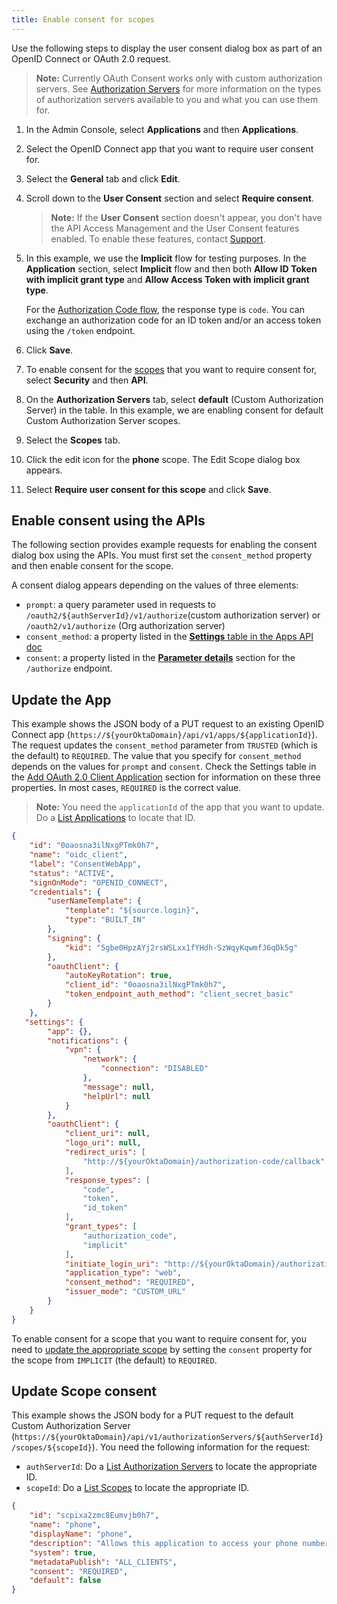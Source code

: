 ```yaml
---
title: Enable consent for scopes
---
```

Use the following steps to display the user consent dialog box as part of an OpenID Connect or OAuth 2.0 request.

> **Note:** Currently OAuth Consent works only with custom authorization servers. See [Authorization Servers](/docs/concepts/auth-servers/) for more information on the types of authorization servers available to you and what you can use them for.

1. In the Admin Console, select **Applications** and then **Applications**.

1. Select the OpenID Connect app that you want to require user consent for.

1. Select the **General** tab and click **Edit**.

1. Scroll down to the **User Consent** section and select **Require consent**.

    > **Note:** If the **User Consent** section doesn't appear, you don't have the API Access Management and the User Consent features enabled. To enable these features, contact [Support](https://support.okta.com/help/open_case?_).

1. In this example, we use the **Implicit** flow for testing purposes. In the **Application** section, select **Implicit** flow and then both **Allow ID Token with implicit grant type** and **Allow Access Token with implicit grant type**.

    For the [Authorization Code flow](/docs/concepts/oauth-openid/#authorization-code-flow), the response type is `code`. You can exchange an authorization code for an ID token and/or an access token using the `/token` endpoint.

1. Click **Save**.

1. To enable consent for the [scopes](/docs/reference/api/authorization-servers/#create-a-scope) that you want to require consent for, select **Security** and then **API**.

1. On the **Authorization Servers** tab, select **default** (Custom Authorization Server) in the table. In this example, we are enabling consent for default Custom Authorization Server scopes.

1. Select the **Scopes** tab.

1. Click the edit icon for the **phone** scope. The Edit Scope dialog box appears.

1. Select **Require user consent for this scope** and click **Save**.

## Enable consent using the APIs

The following section provides example requests for enabling the consent dialog box using the APIs. You must first set the `consent_method` property and then enable consent for the scope.

A consent dialog appears depending on the values of three elements:

* `prompt`: a query parameter used in requests to `/oauth2/${authServerId}/v1/authorize`(custom authorization server) or `/oauth2/v1/authorize` (Org authorization server)
* `consent_method`: a property listed in the [**Settings** table in the Apps API doc](/docs/reference/api/apps/#settings-10)
* `consent`: a property listed in the [**Parameter details**](/docs/reference/api/oidc/#parameter-details) section for the `/authorize` endpoint.

## Update the App

This example shows the JSON body of a PUT request to an existing OpenID Connect app (`https://${yourOktaDomain}/api/v1/apps/${applicationId}`). The request updates the `consent_method` parameter from `TRUSTED` (which is the default) to `REQUIRED`. The value that you specify for `consent_method` depends on the values for `prompt` and `consent`. Check the Settings table in the [Add OAuth 2.0 Client Application](/docs/reference/api/apps/#settings-10) section for information on these three properties. In most cases, `REQUIRED` is the correct value.

> **Note:** You need the `applicationId` of the app that you want to update. Do a [List Applications](/docs/reference/api/apps/#list-applications-with-defaults) to locate that ID.

```json
{
    "id": "0oaosna3ilNxgPTmk0h7",
    "name": "oidc_client",
    "label": "ConsentWebApp",
    "status": "ACTIVE",
    "signOnMode": "OPENID_CONNECT",
    "credentials": {
        "userNameTemplate": {
            "template": "${source.login}",
            "type": "BUILT_IN"
        },
        "signing": {
            "kid": "5gbe0HpzAYj2rsWSLxx1fYHdh-SzWqyKqwmfJ6qDk5g"
        },
        "oauthClient": {
            "autoKeyRotation": true,
            "client_id": "0oaosna3ilNxgPTmk0h7",
            "token_endpoint_auth_method": "client_secret_basic"
        }
    },
   "settings": {
        "app": {},
        "notifications": {
            "vpn": {
                "network": {
                    "connection": "DISABLED"
                },
                "message": null,
                "helpUrl": null
            }
        },
        "oauthClient": {
            "client_uri": null,
            "logo_uri": null,
            "redirect_uris": [
                "http://${yourOktaDomain}/authorization-code/callback"
            ],
            "response_types": [
                "code",
                "token",
                "id_token"
            ],
            "grant_types": [
                "authorization_code",
                "implicit"
            ],
            "initiate_login_uri": "http://${yourOktaDomain}/authorization-code/callback",
            "application_type": "web",
            "consent_method": "REQUIRED",
            "issuer_mode": "CUSTOM_URL"
        }
    }
}
```

To enable consent for a scope that you want to require consent for, you need to [update the appropriate scope](/docs/reference/api/authorization-servers/#update-a-scope) by setting the `consent` property for the scope from `IMPLICIT` (the default) to `REQUIRED`.

## Update Scope consent

This example shows the JSON body for a PUT request to the default Custom Authorization Server (`https://${yourOktaDomain}/api/v1/authorizationServers/${authServerId}/scopes/${scopeId}`). You need the following information for the request:

* `authServerId`: Do a [List Authorization Servers](/docs/reference/api/authorization-servers/#list-authorization-servers) to locate the appropriate ID.
* `scopeId`: Do a [List Scopes](/docs/reference/api/authorization-servers/#get-all-scopes) to locate the appropriate ID.

```json
{
    "id": "scpixa2zmc8Eumvjb0h7",
    "name": "phone",
    "displayName": "phone",
    "description": "Allows this application to access your phone number.",
    "system": true,
    "metadataPublish": "ALL_CLIENTS",
    "consent": "REQUIRED",
    "default": false
}
```

<NextSectionLink/>
